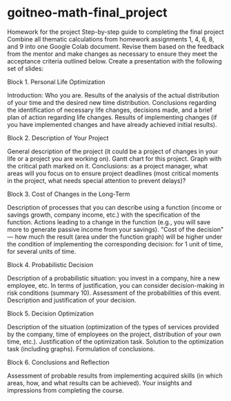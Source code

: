 # goitneo-math-final_project

Homework for the project
Step-by-step guide to completing the final project
Combine all thematic calculations from homework assignments 1, 4, 6, 8, and 9 into one Google Colab document. Revise them based on the feedback from the mentor and make changes as necessary to ensure they meet the acceptance criteria outlined below.
Create a presentation with the following set of slides:



Block 1. Personal Life Optimization

Introduction: Who you are.
Results of the analysis of the actual distribution of your time and the desired new time distribution.
Conclusions regarding the identification of necessary life changes, decisions made, and a brief plan of action regarding life changes.
Results of implementing changes (if you have implemented changes and have already achieved initial results).



Block 2. Description of Your Project

General description of the project (it could be a project of changes in your life or a project you are working on).
Gantt chart for this project.
Graph with the critical path marked on it.
Conclusions: as a project manager, what areas will you focus on to ensure project deadlines (most critical moments in the project, what needs special attention to prevent delays)?


Block 3. Cost of Changes in the Long-Term

Description of processes that you can describe using a function (income or savings growth, company income, etc.) with the specification of the function.
Actions leading to a change in the function (e.g., you will save more to generate passive income from your savings).
"Cost of the decision" — how much the result (area under the function graph) will be higher under the condition of implementing the corresponding decision: for 1 unit of time, for several units of time.


Block 4. Probabilistic Decision

Description of a probabilistic situation: you invest in a company, hire a new employee, etc. In terms of justification, you can consider decision-making in risk conditions (summary 10).
Assessment of the probabilities of this event.
Description and justification of your decision.


Block 5. Decision Optimization

Description of the situation (optimization of the types of services provided by the company, time of employees on the project, distribution of your own time, etc.).
Justification of the optimization task.
Solution to the optimization task (including graphs).
Formulation of conclusions.


Block 6. Conclusions and Reflection

Assessment of probable results from implementing acquired skills (in which areas, how, and what results can be achieved).
Your insights and impressions from completing the course.